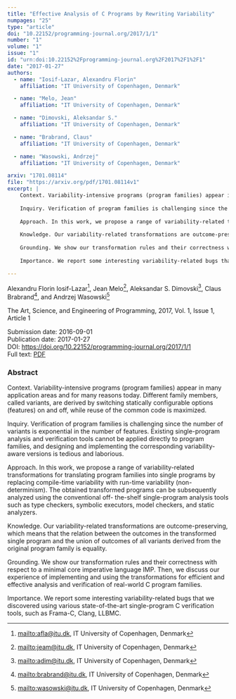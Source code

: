 ```yaml
---
title: "Effective Analysis of C Programs by Rewriting Variability"
numpages: "25"
type: "article"
doi: "10.22152/programming-journal.org/2017/1/1"
number: "1"
volume: "1"
issue: "1"
id: "urn:doi:10.22152%2Fprogramming-journal.org%2F2017%2F1%2F1"
date: "2017-01-27"
authors: 
  - name: "Iosif-Lazar, Alexandru Florin"
    affiliation: "IT University of Copenhagen, Denmark"

  - name: "Melo, Jean"
    affiliation: "IT University of Copenhagen, Denmark"

  - name: "Dimovski, Aleksandar S."
    affiliation: "IT University of Copenhagen, Denmark"

  - name: "Brabrand, Claus"
    affiliation: "IT University of Copenhagen, Denmark"

  - name: "Wasowski, Andrzej"
    affiliation: "IT University of Copenhagen, Denmark"

arxiv: "1701.08114"
file: "https://arxiv.org/pdf/1701.08114v1"
excerpt: |
    Context. Variability-intensive programs (program families) appear in many application areas and for many reasons today. Different family members, called variants, are derived by switching statically configurable options (features) on and off, while reuse of the common code is maximized. 
    
    Inquiry. Verification of program families is challenging since the number of variants is exponential in the number of features. Existing single-program analysis and verification tools cannot be applied directly to program families, and designing and implementing the corresponding variability-aware versions is tedious and laborious.
    
    Approach. In this work, we propose a range of variability-related transformations for translating program families into single programs by replacing compile-time variability with run-time variability (non-determinism). The obtained transformed programs can be subsequently analyzed using the conventional off- the-shelf single-program analysis tools such as type checkers, symbolic executors, model checkers, and static analyzers. 
    
    Knowledge. Our variability-related transformations are outcome-preserving, which means that the relation between the outcomes in the transformed single program and the union of outcomes of all variants  derived from the original program family is equality.
    
    Grounding. We show our transformation rules and their correctness with respect to a minimal core imperative language IMP. Then, we discuss our experience of implementing and using the transformations for efficient and effective analysis and verification of  real-world C program families. 
    
    Importance. We report some interesting variability-related bugs that we discovered using various state-of-the-art single-program C verification tools, such as Frama-C, Clang, LLBMC.

---
```

Alexandru Florin Iosif-Lazar[^1], Jean Melo[^2], Aleksandar S. Dimovski[^3], Claus Brabrand[^4], and Andrzej Wasowski[^5]

The Art, Science, and Engineering of Programming, 2017, Vol. 1, Issue 1, Article 1

Submission date: 2016-09-01  
Publication date: 2017-01-27  
DOI: <https://doi.org/10.22152/programming-journal.org/2017/1/1>  
Full text: [PDF](https://arxiv.org/pdf/1701.08114v1)  


### Abstract
Context. Variability-intensive programs (program families) appear in many application areas and for many reasons today. Different family members, called variants, are derived by switching statically configurable options (features) on and off, while reuse of the common code is maximized. 

Inquiry. Verification of program families is challenging since the number of variants is exponential in the number of features. Existing single-program analysis and verification tools cannot be applied directly to program families, and designing and implementing the corresponding variability-aware versions is tedious and laborious.

Approach. In this work, we propose a range of variability-related transformations for translating program families into single programs by replacing compile-time variability with run-time variability (non-determinism). The obtained transformed programs can be subsequently analyzed using the conventional off- the-shelf single-program analysis tools such as type checkers, symbolic executors, model checkers, and static analyzers. 

Knowledge. Our variability-related transformations are outcome-preserving, which means that the relation between the outcomes in the transformed single program and the union of outcomes of all variants  derived from the original program family is equality.

Grounding. We show our transformation rules and their correctness with respect to a minimal core imperative language IMP. Then, we discuss our experience of implementing and using the transformations for efficient and effective analysis and verification of  real-world C program families. 

Importance. We report some interesting variability-related bugs that we discovered using various state-of-the-art single-program C verification tools, such as Frama-C, Clang, LLBMC.


[^1]: <mailto:afla@itu.dk>, IT University of Copenhagen, Denmark
[^2]: <mailto:jeam@itu.dk>, IT University of Copenhagen, Denmark
[^3]: <mailto:adim@itu.dk>, IT University of Copenhagen, Denmark
[^4]: <mailto:brabrand@itu.dk>, IT University of Copenhagen, Denmark
[^5]: <mailto:wasowski@itu.dk>, IT University of Copenhagen, Denmark
